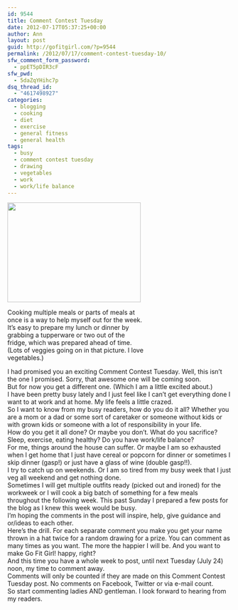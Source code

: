 ```yaml
---
id: 9544
title: Comment Contest Tuesday
date: 2012-07-17T05:37:25+00:00
author: Ann
layout: post
guid: http://gofitgirl.com/?p=9544
permalink: /2012/07/17/comment-contest-tuesday-10/
sfw_comment_form_password:
  - ppET5pDIR3cF
sfw_pwd:
  - 5daZqYHihc7p
dsq_thread_id:
  - "4617498927"
categories:
  - blogging
  - cooking
  - diet
  - exercise
  - general fitness
  - general health
tags:
  - busy
  - comment contest tuesday
  - drawing
  - vegetables
  - work
  - work/life balance
---
```

<div id="attachment_9545" style="width: 310px" class="wp-caption alignleft">
  <a href="http://gofitgirl.com/?attachment_id=9545" rel="attachment wp-att-9545"><img class="size-medium wp-image-9545" title="CCT" src="http://gofitgirl.com/wp-content/uploads/2012/07/CCT-300x224.jpg" alt="" width="300" height="224" /></a>
  
  <p class="wp-caption-text">
    Cooking multiple meals or parts of meals at once is a way to help myself out for the week. It&#8217;s easy to prepare my lunch or dinner by grabbing a tupperware or two out of the fridge, which was prepared ahead of time. (Lots of veggies going on in that picture. I love vegetables.)
  </p>
</div>

  
I had promised you an exciting Comment Contest Tuesday. Well, this isn&#8217;t the one I promised. Sorry, that awesome one will be coming soon.  
But for now you get a different one. (Which I am a little excited about.)  
I have been pretty busy lately and I just feel like I can&#8217;t get everything done I want to at work and at home. My life feels a little crazed.  
So I want to know from my busy readers, how do you do it all? Whether you are a mom or a dad or some sort of caretaker or someone without kids or with grown kids or someone with a lot of responsibility in your life.  
How do you get it all done? Or maybe you don&#8217;t. What do you sacrifice? Sleep, exercise, eating healthy? Do you have work/life balance?  
For me, things around the house can suffer. Or maybe I am so exhausted when I get home that I just have cereal or popcorn for dinner or sometimes I skip dinner (gasp!) or just have a glass of wine (double gasp!!).  
I try to catch up on weekends. Or I am so tired from my busy week that I just veg all weekend and get nothing done.  
Sometimes I will get multiple outfits ready (picked out and ironed) for the workweek or I will cook a big batch of something for a few meals throughout the following week. This past Sunday I prepared a few posts for the blog as I knew this week would be busy.  
I&#8217;m hoping the comments in the post will inspire, help, give guidance and or/ideas to each other.  
Here&#8217;s the drill. For each separate comment you make you get your name thrown in a hat twice for a random drawing for a prize. You can comment as many times as you want. The more the happier I will be. And you want to make Go Fit Girl! happy, right?  
And this time you have a whole week to post, until next Tuesday (July 24) noon, my time to comment away.  
Comments will only be counted if they are made on this Comment Contest Tuesday post. No comments on Facebook, Twitter or via e-mail count.  
So start commenting ladies AND gentleman. I look forward to hearing from my readers.